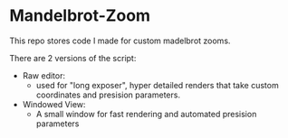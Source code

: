 # Mandelbrot-Zoom
This repo stores code I made for custom madelbrot zooms.

There are 2 versions of the script:
- Raw editor:
  - used for "long exposer", hyper detailed renders that take custom coordinates and presision parameters.
- Windowed View:
  - A small window for fast rendering and automated presision parameters

